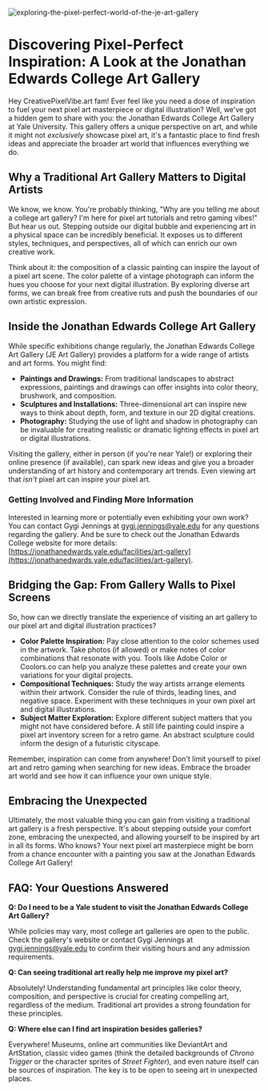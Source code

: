 ![exploring-the-pixel-perfect-world-of-the-je-art-gallery](https://images.pexels.com/photos/2123337/pexels-photo-2123337.jpeg?auto=compress&cs=tinysrgb&fit=crop&h=627&w=1200)

# Discovering Pixel-Perfect Inspiration: A Look at the Jonathan Edwards College Art Gallery

Hey CreativePixelVibe.art fam! Ever feel like you need a dose of inspiration to fuel your next pixel art masterpiece or digital illustration? Well, we've got a hidden gem to share with you: the Jonathan Edwards College Art Gallery at Yale University. This gallery offers a unique perspective on art, and while it might not *exclusively* showcase pixel art, it's a fantastic place to find fresh ideas and appreciate the broader art world that influences everything we do.

## Why a Traditional Art Gallery Matters to Digital Artists

We know, we know. You're probably thinking, "Why are you telling me about a college art gallery? I'm here for pixel art tutorials and retro gaming vibes!" But hear us out. Stepping outside our digital bubble and experiencing art in a physical space can be incredibly beneficial. It exposes us to different styles, techniques, and perspectives, all of which can enrich our own creative work.

Think about it: the composition of a classic painting can inspire the layout of a pixel art scene. The color palette of a vintage photograph can inform the hues you choose for your next digital illustration. By exploring diverse art forms, we can break free from creative ruts and push the boundaries of our own artistic expression.

## Inside the Jonathan Edwards College Art Gallery

While specific exhibitions change regularly, the Jonathan Edwards College Art Gallery (JE Art Gallery) provides a platform for a wide range of artists and art forms. You might find:

*   **Paintings and Drawings:** From traditional landscapes to abstract expressions, paintings and drawings can offer insights into color theory, brushwork, and composition.
*   **Sculptures and Installations:** Three-dimensional art can inspire new ways to think about depth, form, and texture in our 2D digital creations.
*   **Photography:** Studying the use of light and shadow in photography can be invaluable for creating realistic or dramatic lighting effects in pixel art or digital illustrations.

Visiting the gallery, either in person (if you're near Yale!) or exploring their online presence (if available), can spark new ideas and give you a broader understanding of art history and contemporary art trends. Even viewing art that *isn't* pixel art can inspire your pixel art.

### Getting Involved and Finding More Information

Interested in learning more or potentially even exhibiting your own work? You can contact Gygi Jennings at gygi.jennings@yale.edu for any questions regarding the gallery. And be sure to check out the Jonathan Edwards College website for more details: [https://jonathanedwards.yale.edu/facilities/art-gallery](https://jonathanedwards.yale.edu/facilities/art-gallery).

## Bridging the Gap: From Gallery Walls to Pixel Screens

So, how can we directly translate the experience of visiting an art gallery to our pixel art and digital illustration practices?

*   **Color Palette Inspiration:** Pay close attention to the color schemes used in the artwork. Take photos (if allowed) or make notes of color combinations that resonate with you. Tools like Adobe Color or Coolors.co can help you analyze these palettes and create your own variations for your digital projects.
*   **Compositional Techniques:** Study the way artists arrange elements within their artwork. Consider the rule of thirds, leading lines, and negative space. Experiment with these techniques in your own pixel art and digital illustrations.
*   **Subject Matter Exploration:** Explore different subject matters that you might not have considered before. A still life painting could inspire a pixel art inventory screen for a retro game. An abstract sculpture could inform the design of a futuristic cityscape.

Remember, inspiration can come from anywhere! Don't limit yourself to pixel art and retro gaming when searching for new ideas. Embrace the broader art world and see how it can influence your own unique style.

## Embracing the Unexpected

Ultimately, the most valuable thing you can gain from visiting a traditional art gallery is a fresh perspective. It's about stepping outside your comfort zone, embracing the unexpected, and allowing yourself to be inspired by art in all its forms. Who knows? Your next pixel art masterpiece might be born from a chance encounter with a painting you saw at the Jonathan Edwards College Art Gallery!

## FAQ: Your Questions Answered

**Q: Do I need to be a Yale student to visit the Jonathan Edwards College Art Gallery?**

While policies may vary, most college art galleries are open to the public. Check the gallery's website or contact Gygi Jennings at gygi.jennings@yale.edu to confirm their visiting hours and any admission requirements.

**Q: Can seeing traditional art really help me improve my pixel art?**

Absolutely! Understanding fundamental art principles like color theory, composition, and perspective is crucial for creating compelling art, regardless of the medium. Traditional art provides a strong foundation for these principles.

**Q: Where else can I find art inspiration besides galleries?**

Everywhere! Museums, online art communities like DeviantArt and ArtStation, classic video games (think the detailed backgrounds of *Chrono Trigger* or the character sprites of *Street Fighter*), and even nature itself can be sources of inspiration. The key is to be open to seeing art in unexpected places.
